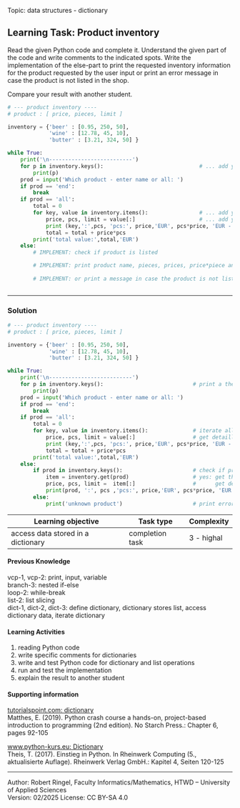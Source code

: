 Topic: data structures - dictionary

## Learning Task: Product inventory

Read the given Python code and complete it. Understand the given part of the code and write comments to the indicated spots. 
Write the implementation of the else-part to print the requested inventory information for the product requested by the user input 
or print an error message in case the product is not listed in the shop.

Compare your result with another student.

``` python
# --- product inventory ----
# product : [ price, pieces, limit ]

inventory = {'beer' : [0.95, 250, 50], 
	         'wine' : [12.78, 45, 10],
   		     'butter' : [3.21, 324, 50] }

while True:
	print('\n--------------------------')
	for p in inventory.keys():                              # ... add your comment
		print(p)
	prod = input('Which product - enter name or all: ')
	if prod == 'end':
		break
	if prod == 'all':
		total = 0
		for key, value in inventory.items():                # ... add your comment
			price, pcs, limit = value[:]                    # ... add your comment
			print (key,':',pcs, 'pcs:', price,'EUR', pcs*price, 'EUR - limit:',limit)
			total = total + price*pcs
		print('total value:',total,'EUR')
	else:
		# IMPLEMENT: check if product is listed

		# IMPLEMENT: print product name, pieces, prices, price*piece and low storage limit
		
		# IMPLEMENT: or print a message in case the product is not listed
		
```

---------------------------------------

### Solution

``` python
# --- product inventory ----
# product : [ price, pieces, limit ]

inventory = {'beer' : [0.95, 250, 50], 
	         'wine' : [12.78, 45, 10],
   		     'butter' : [3.21, 324, 50] }

while True:
	print('\n--------------------------')
	for p in inventory.keys():                            # print a the product names by iterating all dictionary keys
		print(p)
	prod = input('Which product - enter name or all: ')
	if prod == 'end':
		break
	if prod == 'all':
		total = 0
		for key, value in inventory.items():              # iterate all dictionary items to get all product names (key) and product data (value)
			price, pcs, limit = value[:]                  # get detailled product information by extracting the data list into items
			print (key,':',pcs, 'pcs:', price,'EUR', pcs*price, 'EUR - limit:',limit)
			total = total + price*pcs
		print('total value:',total,'EUR')
	else:
		if prod in inventory.keys():                      # check if product is listed?
			item = inventory.get(prod)                    # yes: get the product data
			price, pcs, limit =  item[:]                  #      get detailled product information
			print(prod, ':', pcs ,'pcs:', price,'EUR', pcs*price, 'EUR - limit:',limit)  # print requested data
		else:
			print('unknown product')                      # print error message
```

| **Learning objective**                         | **Task type**   | **Complexity** |
| ---------------------------------------------- | --------------- | -------------- |
| access data stored in a dictionary             | completion task | 3 - highal     |  

#### Previous Knowledge

vcp-1, vcp-2: print, input, variable  
branch-3: nested if-else  
loop-2: while-break  
list-2: list slicing  
dict-1, dict-2, dict-3: define dictionary, dictionary stores list, access dictionary data, iterate dictionary  
  
#### Learning Activities

1) reading Python code
2) write specific comments for dictionaries
3) write and test Python code for dictionary and list operations
4) run and test the implementation
5) explain the result to another student

#### Supporting information

[tutorialspoint.com: dictionary](https://www.tutorialspoint.com/python/python_dictionary.htm)  
Matthes, E. (2019). Python crash course a hands-on, project-based introduction to programming (2nd edition). No Starch Press.: Chapter 6, pages 92-105  

[www.python-kurs.eu: Dictionary](https://www.python-kurs.eu/python3_dictionaries.php)  
Theis, T. (2017). Einstieg in Python. In Rheinwerk Computing (5., aktualisierte Auflage). Rheinwerk Verlag GmbH.:  Kapitel 4, Seiten 120-125

---------------------------------------
Author: Robert Ringel, Faculty Informatics/Mathematics, HTWD – University of Applied Sciences  
Version: 02/2025  License: CC BY-SA 4.0